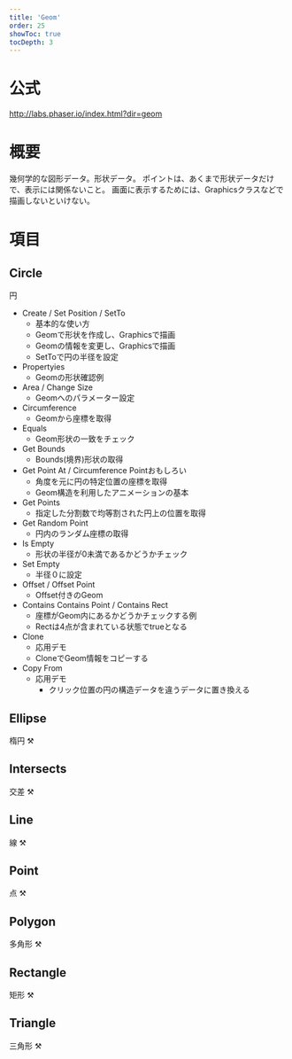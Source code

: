 ```yaml
---
title: 'Geom'
order: 25
showToc: true
tocDepth: 3
---
```


# 公式

http://labs.phaser.io/index.html?dir=geom

# 概要
幾何学的な図形データ。形状データ。
ポイントは、あくまで形状データだけで、表示には関係ないこと。
画面に表示するためには、Graphicsクラスなどで描画しないといけない。


# 項目

## Circle
 円
- Create / Set Position / SetTo
  - 基本的な使い方
  - Geomで形状を作成し、Graphicsで描画
  - Geomの情報を変更し、Graphicsで描画
  - SetToで円の半径を設定
- Propertyies
  - Geomの形状確認例
- Area / Change Size
  - Geomへのパラメーター設定
- Circumference
  - Geomから座標を取得
- Equals
  - Geom形状の一致をチェック
- Get Bounds
  - Bounds(境界)形状の取得
- Get Point At / Circumference Point<Badge color="blue">おもしろい</Badge>
  - 角度を元に円の特定位置の座標を取得
  - Geom構造を利用したアニメーションの基本
- Get Points
  - 指定した分割数で均等割された円上の位置を取得
- Get Random Point
  - 円内のランダム座標の取得
- Is Empty
  - 形状の半径が0未満であるかどうかチェック
- Set Empty
  - 半径０に設定
- Offset / Offset Point
  - Offset付きのGeom
- Contains Contains Point / Contains Rect
  - 座標がGeom内にあるかどうかチェックする例
  - Rectは4点が含まれている状態でtrueとなる
- Clone
  - 応用デモ
  - CloneでGeom情報をコピーする
- Copy From
  - 応用デモ
    - クリック位置の円の構造データを違うデータに置き換える

## Ellipse
楕円 :hammer_and_pick:

## Intersects
交差 :hammer_and_pick:

## Line
線 :hammer_and_pick:

## Point
点 :hammer_and_pick:

## Polygon
多角形 :hammer_and_pick:

## Rectangle
矩形 :hammer_and_pick:

## Triangle
三角形 :hammer_and_pick:

